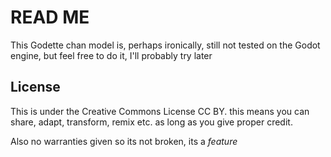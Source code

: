 # READ ME

This Godette chan model is, perhaps ironically, still not tested on the Godot engine, but feel free to do it, I'll probably try later

## License

This is under the Creative Commons License CC BY.
this means you can share, adapt, transform, remix etc. as long as you give proper credit.

Also no warranties given so its not broken, its a *feature*
